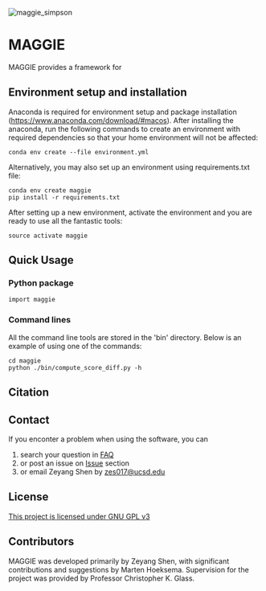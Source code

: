 ![maggie_simpson](https://user-images.githubusercontent.com/33430859/50864683-abfbd000-1357-11e9-8973-2bf7e3ca6dcd.png)

# MAGGIE
MAGGIE provides a framework for 

## Environment setup and installation
Anaconda is required for environment setup and package installation (https://www.anaconda.com/download/#macos). After installing the anaconda, run the following commands to create an environment with required dependencies so that your home environment will not be affected:
```
conda env create --file environment.yml
```

Alternatively, you may also set up an environment using requirements.txt file:
```
conda env create maggie
pip install -r requirements.txt
```

After setting up a new environment, activate the environment and you are ready to use all the fantastic tools:
```
source activate maggie
```

## Quick Usage
### Python package
```
import maggie
```

### Command lines
All the command line tools are stored in the 'bin' directory. Below is an example of using one of the commands:
```
cd maggie
python ./bin/compute_score_diff.py -h
```


## Citation


## Contact
If you enconter a problem when using the software, you can
1. search your question in [FAQ](https://github.com/...)
2. or post an issue on [Issue](https://github.com/zeyang-shen/maggie/issues) section
3. or email Zeyang Shen by zes017@ucsd.edu

## License

[This project is licensed under GNU GPL v3](https://github.com/zeyang-shen/maggie/blob/master/LICENSE)

## Contributors
MAGGIE was developed primarily by Zeyang Shen, with significant contributions and suggestions by Marten Hoeksema. Supervision for the project was provided by Professor Christopher K. Glass. 
